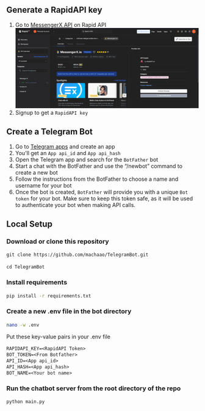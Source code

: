 ## Generate a RapidAPI key
1. Go to [MessengerX API](https://rapidapi.com/buildgpt-labs-buildgpt-labs-default/api/messengerx-io) on Rapid API
![figure](Assets/RapidAPI.png)
2. Signup to get a ```RapidAPI key```

## Create a Telegram Bot
1. Go to [Telegram apps](https://my.telegram.org/apps) and create an app
2. You'll get an ```App api_id``` and ```App api_hash```
3. Open the Telegram app and search for the ```BotFather``` bot
4. Start a chat with the BotFather and use the “/newbot” command to create a new bot
5. Follow the instructions from the BotFather to choose a name and username for your bot
6. Once the bot is created, ```BotFather``` will provide you with a unique ```Bot token``` for your bot. Make sure to keep this token safe, as it will be used to authenticate your bot when making API calls.

## Local Setup ##
### Download or clone this repository ###
```
git clone https://github.com/machaao/TelegramBot.git

cd TelegramBot
```

### Install requirements ###
```bash
pip install -r requirements.txt
```

### Create a new .env file in the bot directory ###
```bash
nano -w .env
```
Put these key-value pairs in your .env file
```
RAPIDAPI_KEY=<RapidAPI Token>
BOT_TOKEN=<From Botfather>
API_ID=<App api_id>
API_HASH=<App api_hash>
BOT_NAME=<Your bot name>
```

### Run the chatbot server from the root directory of the repo ###
```
python main.py
```
